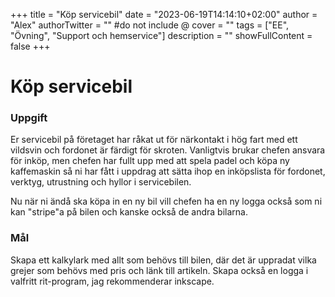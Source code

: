 +++
title = "Köp servicebil"
date = "2023-06-19T14:14:10+02:00"
author = "Alex"
authorTwitter = "" #do not include @
cover = ""
tags = ["EE", "Övning", "Support och hemservice"]
description = ""
showFullContent = false
+++

# Köp servicebil

### Uppgift
Er servicebil på företaget har råkat ut för närkontakt i hög fart med ett vildsvin och fordonet är färdigt för skroten.
Vanligtvis brukar chefen ansvara för inköp, men chefen har fullt upp med att spela padel och köpa ny kaffemaskin så ni har fått i uppdrag att sätta ihop en inköpslista för fordonet, verktyg, utrustning och hyllor i servicebilen.

Nu när ni ändå ska köpa in en ny bil vill chefen ha en ny logga också som ni kan "stripe"a på bilen och kanske också de andra bilarna.

### Mål
Skapa ett kalkylark med allt som behövs till bilen, där det är uppradat vilka grejer som behövs med pris och länk till artikeln. Skapa också en logga i valfritt rit-program, jag rekommenderar inkscape.
